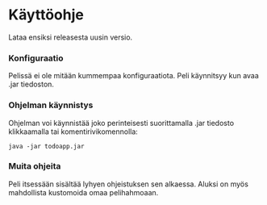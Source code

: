 # Käyttöohje
Lataa ensiksi releasesta uusin versio.

### Konfiguraatio
Pelissä ei ole mitään kummempaa konfiguraatiota. Peli käynnitsyy kun avaa .jar tiedoston.

### Ohjelman käynnistys
Ohjelman voi käynnistää joko perinteisesti suorittamalla .jar tiedosto klikkaamalla tai komentirivikomennolla:
```
java -jar todoapp.jar
```

### Muita ohjeita
Peli itsessään sisältää lyhyen ohjeistuksen sen alkaessa. Aluksi on myös mahdollista kustomoida omaa pelihahmoaan.
